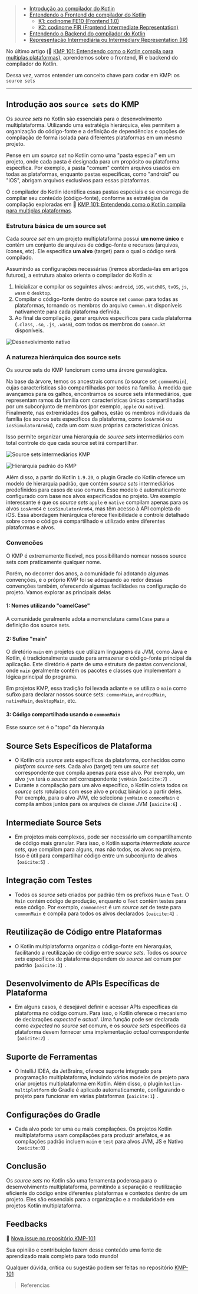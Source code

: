 > * [Introdução ao compilador do Kotlin](#introdução-ao-compilador-do-kotlin)
> * [Entendendo o Frontend do compilador do Kotlin](#entendendo-o-frontend-do-compilador-do-kotlin)
>   * [K1: codinome FE10 (Frontend 1.0)](#k1-codinome-fe10-frontend-10)
>   * [K2: codinome FIR (Frontend Intermediate Representation)](#k2-codinome-fir-frontend-intermediate-representation)
> * [Entendendo o Backend do compilador do Kotlin](#entendendo-o-backend-do-compilador-do-kotlin)
> * [Representação Intermediária ou Intermediary Representation (IR)](#representação-intermediária-ou-intermediary-representation-ir)

No último artigo (🔗 [KMP 101: Entendendo como o Kotlin compila para multiplas plataformas](https://dev.to/rsicarelli/kotlin-multiplataforma-101-entendendo-como-o-kotlin-compila-para-multiplas-plataformas-5hba)), aprendemos sobre o frontend, IR e backend do compilador do Kotlin.

Dessa vez, vamos entender um conceito chave para codar em KMP: os `source sets` 

---

## Introdução aos `source sets` do KMP

Os *source sets* no Kotlin são essenciais para o desenvolvimento multiplataforma. Utilizando uma estratégia hierárquica, eles permitem a organização do código-fonte e a definição de dependências e opções de compilação de forma isolada para diferentes plataformas em um mesmo projeto.

Pense em um *source set* no Kotlin como uma "pasta especial" em um projeto, onde cada pasta é designada para um propósito ou plataforma específica. Por exemplo, a pasta "comum" contém arquivos usados em todas as plataformas, enquanto pastas específicas, como "android" ou "iOS", abrigam arquivos exclusivos para essas plataformas.

O compilador do Kotlin identifica essas pastas especiais e se encarrega de compilar seu conteúdo (código-fonte), conforme as estratégias de compilação exploradas em 🔗 [KMP 101: Entendendo como o Kotlin compila para multiplas plataformas](https://dev.to/rsicarelli/kotlin-multiplataforma-101-entendendo-como-o-kotlin-compila-para-multiplas-plataformas-5hba).

### Estrutura básica de um source set

Cada *source set* em um projeto multiplataforma possui **um nome único** e contém um conjunto de arquivos de código-fonte e recursos (arquivos, ícones, etc). Ele especifica **um alvo** (target) para o qual o código será compilado.

Assumindo as configurações necessárias (iremos abordada-las em artigos futuros), a estrutura abaixo orienta o compilador do Kotlin a:

1. Inicializar e compilar os seguintes alvos: `android`, `iOS`, `watchOS`, `tvOS`, `js`, `wasm` e `desktop`.
2. Compilar o código-fonte dentro do source set `common` para todas as plataformas, tornando os membros do arquivo `Common.kt` disponíveis nativamente para cada plataforma definida.
3. Ao final da compilação, gerar arquivos específicos para cada plataforma (`.class`, `.so`, `.js`, `.wasm`), com todos os membros do `Common.kt` disponíveis.

![Desenvolvimento nativo](https://github.com/rsicarelli/KMP-101/blob/main/posts/assets/kmp101-sourcesets-basic.png?raw=true)

### A natureza hierárquica dos source sets
Os source sets do KMP funcionam como uma árvore genealógica. 

Na base da árvore, temos os ancestrais comuns (o source set `commonMain`), cujas características são compartilhadas por todos na família. À medida que avançamos para os galhos, encontramos os source sets intermediários, que representam ramos da família com características únicas compartilhadas por um subconjunto de membros (por exemplo, `apple` ou `native`). Finalmente, nas extremidades dos galhos, estão os membros individuais da família (os source sets específicos da plataforma, como `iosArm64` ou `iosSimulatorArm64`), cada um com suas próprias características únicas.

Isso permite organizar uma hierarquia de *source sets* intermediários com total controle do que cada source set irá compartilhar.

![Source sets intermediários KMP](https://github.com/rsicarelli/KMP-101/blob/main/posts/assets/intermediate-source-sets-diagram.png?raw=true)

![Hierarquia padrão do KMP](https://kotlinlang.org/docs/images/default-hierarchy-example.svg)


Além disso, a partir do Kotlin `1.9.20`, o plugin Gradle do Kotlin oferece um modelo de hierarquia padrão, que contém *source sets* intermediários predefinidos para casos de uso comuns. Esse modelo é automaticamente configurado com base nos alvos especificados no projeto. Um exemplo interessante é que os *source sets* `apple` e `native` compilam apenas para os alvos `iosArm64` e `iosSimulatorArm64`, mas têm acesso à API completa do iOS. Essa abordagem hierárquica oferece flexibilidade e controle detalhado sobre como o código é compartilhado e utilizado entre diferentes plataformas e alvos.



### Convencões
O KMP é extremamente flexível, nos possibilitando nomear nossos source sets com praticamente qualquer nome.

Porém, no decorrer dos anos, a comunidade foi adotando algumas convenções, e o próprio KMP foi se adequando ao redor dessas convenções também, oferecendo algumas facilidades na configuração do projeto. Vamos explorar as principais delas 

#### 1: Nomes utilizando "camelCase"
A comunidade geralmente adota a nomenclatura `cammelCase` para a definição dos source sets. 

#### 2: Sufixo "main"
O diretório `main` em projetos que utilizam linguagens da JVM, como Java e Kotlin, é tradicionalmente usado para armazenar o código-fonte principal da aplicação. Este diretório é parte de uma estrutura de pastas convencional, onde `main` geralmente contém os pacotes e classes que implementam a lógica principal do programa. 

Em projetos KMP, essa tradição foi levada adiante e se utiliza o `main` como sufixo para declarar nossos source sets: `commonMain`, `androidMain`, `nativeMain`, `desktopMain`, etc.

#### 3: Código compartilhado usando o `commonMain`
Esse source set é o "topo" da hierarquia










## Source Sets Específicos de Plataforma
- O Kotlin cria *source sets* específicos da plataforma, conhecidos como *platform source sets*. Cada alvo (target) tem um *source set* correspondente que compila apenas para esse alvo. Por exemplo, um alvo `jvm` terá o *source set* correspondente `jvmMain`&#8203;``【oaicite:7】``&#8203;.
- Durante a compilação para um alvo específico, o Kotlin coleta todos os *source sets* rotulados com esse alvo e produz binários a partir deles. Por exemplo, para o alvo JVM, ele seleciona `jvmMain` e `commonMain` e compila ambos juntos para os arquivos de classe JVM&#8203;``【oaicite:6】``&#8203;.

## Intermediate Source Sets
- Em projetos mais complexos, pode ser necessário um compartilhamento de código mais granular. Para isso, o Kotlin suporta *intermediate source sets*, que compilam para alguns, mas não todos, os alvos no projeto. Isso é útil para compartilhar código entre um subconjunto de alvos&#8203;``【oaicite:5】``&#8203;.

## Integração com Testes
- Todos os *source sets* criados por padrão têm os prefixos `Main` e `Test`. O `Main` contém código de produção, enquanto o `Test` contém testes para esse código. Por exemplo, `commonTest` é um *source set* de teste para `commonMain` e compila para todos os alvos declarados&#8203;``【oaicite:4】``&#8203;.

## Reutilização de Código entre Plataformas
- O Kotlin multiplataforma organiza o código-fonte em hierarquias, facilitando a reutilização de código entre *source sets*. Todos os *source sets* específicos de plataforma dependem do *source set* comum por padrão&#8203;``【oaicite:3】``&#8203;.

## Desenvolvimento de APIs Específicas de Plataforma
- Em alguns casos, é desejável definir e acessar APIs específicas da plataforma no código comum. Para isso, o Kotlin oferece o mecanismo de declarações *expected* e *actual*. Uma função pode ser declarada como *expected* no *source set* comum, e os *source sets* específicos da plataforma devem fornecer uma implementação *actual* correspondente&#8203;``【oaicite:2】``&#8203;.

## Suporte de Ferramentas
- O IntelliJ IDEA, da JetBrains, oferece suporte integrado para programação multiplataforma, incluindo vários modelos de projeto para criar projetos multiplataforma em Kotlin. Além disso, o plugin `kotlin-multiplatform` do Gradle é aplicado automaticamente, configurando o projeto para funcionar em várias plataformas&#8203;``【oaicite:1】``&#8203;.

## Configurações do Gradle
- Cada alvo pode ter uma ou mais compilações. Os projetos Kotlin multiplataforma usam compilações para produzir artefatos, e as compilações padrão incluem `main` e `test` para alvos JVM, JS e Nativo&#8203;``【oaicite:0】``&#8203;.

## Conclusão
Os *source sets* no Kotlin são uma ferramenta poderosa para o desenvolvimento multiplataforma, permitindo a separação e reutilização eficiente do código entre diferentes plataformas e contextos dentro de um projeto. Eles são essenciais para a organização e a modularidade em projetos Kotlin multiplataforma.


## Feedbacks

🔗 [Nova issue no repositório KMP-101](https://github.com/rsicarelli/KMP101/issues/new/choose)

Sua opinião e contribuição fazem desse conteúdo uma fonte de aprendizado mais completo para todo mundo!

Qualquer dúvida, crítica ou sugestão podem ser feitas no repositório [KMP-101](https://github.com/rsicarelli/KMP101)


> Referencias
